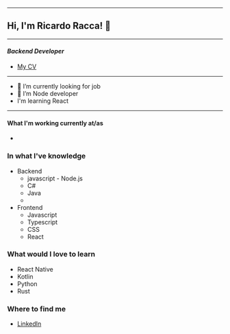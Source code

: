 

<!--
**raccaricardo/raccaricardo** is a ✨ _special_ ✨ repository because its `README.md` (this file) appears on your GitHub profile.

Here are some ideas to get you started:

- 🔭 I’m currently working on ...
- 🌱 I’m currently learning ...
- 👯 I’m looking to collaborate on ...
- 🤔 I’m looking for help with ...
- 💬 Ask me about ...
- 📫 How to reach me: ...
- 😄 Pronouns: ...
- ⚡ Fun fact: ...
-->
---
## Hi, I'm Ricardo Racca! 👋

---
#### *Backend Developer*
+ [My CV](https://drive.google.com/file/d/1o6xlxQ1TA-gaA0-lzktGGATXBKRq7iA1/view?usp=sharing)

---

- 🔭 I’m currently looking for job
- 🌱 I’m Node developer 
- I'm learning React
<!--
- ⚡ Fun fact: gimme coffe or green tea and we'll be great friends
-->
---

#### What I'm working currently at/as
-

### In what I've knowledge
- Backend
   - javascript - Node.js
   - C#
   - Java
   - 
- Frontend
   - Javascript
   - Typescript
   - CSS 
   - React
   
### What would I love to learn
- React Native
- Kotlin
- Python
- Rust
### Where to find me
+ [LinkedIn](https://www.linkedin.com/in/ricardoracca/)



 
